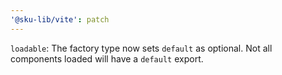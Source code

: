 ```yaml
---
'@sku-lib/vite': patch
---
```


`loadable`: The factory type now sets `default` as optional. Not all components loaded will have a `default` export.

